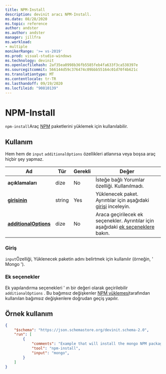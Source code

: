 ```yaml
---
title: NPM-Install
description: devinit aracı NPM-Install.
ms.date: 08/28/2020
ms.topic: reference
author: andster
ms.author: andster
manager: jillfra
ms.workload:
- multiple
monikerRange: '>= vs-2019'
ms.prod: visual-studio-windows
ms.technology: devinit
ms.openlocfilehash: 2af35ea0998b36fb5585feb4fa633f3ca538397e
ms.sourcegitcommit: 566144d59c376474c09bbb55164c01d70f4b621c
ms.translationtype: MT
ms.contentlocale: tr-TR
ms.lasthandoff: 09/19/2020
ms.locfileid: "90810139"
---
```

# <a name="npm-install"></a>NPM-Install

`npm-install`Araç [NPM](https://www.npmjs.com/) paketlerini yüklemek için kullanılabilir.

## <a name="usage"></a>Kullanım

Hem hem de `input` `additionalOptions` özellikleri atlanırsa veya boşsa araç hiçbir şey yapmaz.

| Ad                                             | Tür   | Gerekli | Değer                                                                                                          |
|--------------------------------------------------|--------|----------|----------------------------------------------------------------------------------------------------------------|
| **açıklamaları**                                     | dize | No       | İsteğe bağlı Yorumlar özelliği. Kullanılmadı.                                                                          |
| [**girişinin**](#input)                              | string | Yes      | Yüklenecek paket. Ayrıntılar için aşağıdaki [girişi](#input) inceleyin.                                                 |
| [**additionalOptions**](#additional-options)     | dize | No       | Araca geçirilecek ek seçenekler. Ayrıntılar için aşağıdaki [ek seçeneklere](#additional-options) bakın.       |

### <a name="input"></a>Giriş

`input`Özelliği, Yüklenecek paketin adını belirtmek için kullanılır (örneğin, ' Mongo ').

### <a name="additional-options"></a>Ek seçenekler

Ek yapılandırma seçenekleri ' ın bir değeri olarak geçirilebilir `additionalOptions` . Bu bağımsız değişkenler [NPM yüklemesi](https://docs.npmjs.com/cli/install)tarafından kullanılan bağımsız değişkenlere doğrudan geçiş yapılır.

## <a name="example-usage"></a>Örnek kullanım

```json
{
    "$schema": "https://json.schemastore.org/devinit.schema-2.0",
    "run": [
        {
            "comments": "Example that will install the mongo NPM package (https://www.npmjs.com/package/mongo).",
            "tool": "npm-install",
            "input": "mongo",
        }
    ]
}
```
